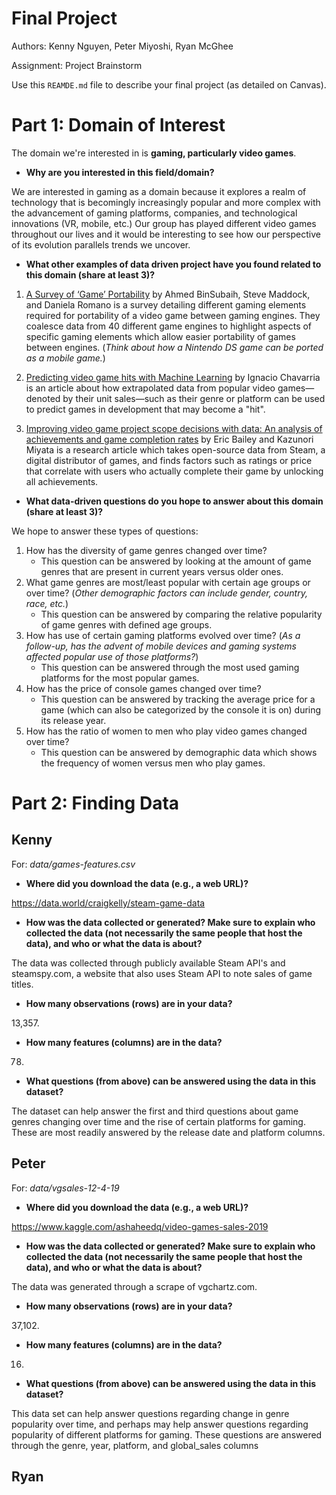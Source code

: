 # Final Project

Authors: Kenny Nguyen, Peter Miyoshi, Ryan McGhee

Assignment: Project Brainstorm

Use this `REAMDE.md` file to describe your final project (as detailed on Canvas).

# Part 1: Domain of Interest
The domain we're interested in is **gaming, particularly video games**.

- **Why are you interested in this field/domain?**

We are interested in gaming as a domain because it explores a realm of technology that is becomingly increasingly popular and more complex with the advancement of gaming platforms, companies, and technological innovations (VR, mobile, etc.) Our group has played different video games throughout our lives and it would be interesting to see how our perspective of its evolution parallels trends we uncover.

- **What other examples of data driven project have you found related to this domain (share at least 3)?**

1. [A Survey of ‘Game’ Portability](http://citeseerx.ist.psu.edu/viewdoc/download?doi=10.1.1.303.2716&rep=rep1&type=pdf) by Ahmed BinSubaih, Steve Maddock, and Daniela Romano is a survey detailing different gaming elements required for portability of a video game between gaming engines. They coalesce data from 40 different game engines to highlight aspects of specific gaming elements which allow easier portability of games between engines. (_Think about how a Nintendo DS game can be ported as a mobile game._)

2. [Predicting video game hits with Machine Learning](https://towardsdatascience.com/predicting-hit-video-games-with-ml-1341bd9b86b0) by Ignacio Chavarria is an article about how extrapolated data from popular video games—denoted by their unit sales—such as their genre or platform can be used to predict games in development that may become a "hit".

3. [Improving video game project scope decisions with data: An analysis of achievements and game completion rates](https://www.sciencedirect.com/science/article/abs/pii/S1875952118300181) by Eric Bailey and Kazunori Miyata is a research article which takes open-source data from Steam, a digital distributor of games, and finds factors such as ratings or price that correlate with users who actually complete their game by unlocking all achievements.

- **What data-driven questions do you hope to answer about this domain (share at least 3)?**

We hope to answer these types of questions:

1. How has the diversity of game genres changed over time?
    - This question can be answered by looking at the amount of game genres that are present in current years versus older ones.
2. What game genres are most/least popular with certain age groups or over time? (_Other demographic factors can include gender, country, race, etc._)
    - This question can be answered by comparing the relative popularity of game genres with defined age groups.
3. How has use of certain gaming platforms evolved over time? (_As a follow-up, has the advent of mobile devices and gaming systems affected popular use of those platforms?_)
    - This question can be answered through the most used gaming platforms for the most popular games.
4. How has the price of console games changed over time?
    - This question can be answered by tracking the average price for a game (which can also be categorized by the console it is on) during its release year.
5. How has the ratio of women to men who play video games changed over time?
    - This question can be answered by demographic data which shows the frequency of women versus men who play games.

# Part 2: Finding Data
Kenny
---
For: _data/games-features.csv_

- **Where did you download the data (e.g., a web URL)?**

https://data.world/craigkelly/steam-game-data

- **How was the data collected or generated? Make sure to explain who collected the data (not necessarily the same people that host the data), and who or what the data is about?**

The data was collected through publicly available Steam API's and steamspy.com, a website that also uses Steam API to note sales of game titles.

- **How many observations (rows) are in your data?**

13,357.

- **How many features (columns) are in the data?**

78.

- **What questions (from above) can be answered using the data in this dataset?**

The dataset can help answer the first and third questions about game genres changing over time and the rise of certain platforms for gaming. These are most readily answered by the release date and platform columns.

Peter
---
For: _data/vgsales-12-4-19_

- **Where did you download the data (e.g., a web URL)?**

https://www.kaggle.com/ashaheedq/video-games-sales-2019

- **How was the data collected or generated? Make sure to explain who collected the data (not necessarily the same people that host the data), and who or what the data is about?**

The data was generated through a scrape of vgchartz.com.

- **How many observations (rows) are in your data?**

37,102.

- **How many features (columns) are in the data?**

16.

- **What questions (from above) can be answered using the data in this dataset?**

This data set can help answer questions regarding change in genre popularity over time, and perhaps may help answer questions regarding popularity of different platforms for gaming. These questions are answered through the genre, year, platform, and global_sales columns

Ryan
---
